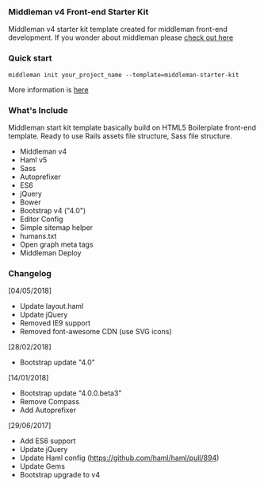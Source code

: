 ### Middleman v4 Front-end Starter Kit
Middleman v4 starter kit template created for middleman front-end development.
If you wonder about middleman please [check out here](https://middlemanapp.com/)

### Quick start
`middleman init your_project_name --template=middleman-starter-kit`

More information is [here](https://middlemanapp.com/advanced/project_templates/)

### What's Include
Middleman start kit template basically build on HTML5 Boilerplate front-end
template. Ready to use Rails assets file structure, Sass file structure.

- Middleman v4
- Haml v5
- Sass
- Autoprefixer
- ES6 
- jQuery
- Bower
- Bootstrap v4 ("4.0")
- Editor Config
- Simple sitemap helper
- humans.txt
- Open graph meta tags
- Middleman Deploy

### Changelog
[04/05/2018]
- Update layout.haml
- Update jQuery
- Removed IE9 support 
- Removed font-awesome CDN (use SVG icons)

[28/02/2018]
- Bootstrap update "4.0"

[14/01/2018]
- Bootstrap update "4.0.0.beta3"
- Remove Compass
- Add Autoprefixer

[29/06/2017]
- Add ES6 support
- Update jQuery
- Update Haml config (https://github.com/haml/haml/pull/894)
- Update Gems
- Bootstrap upgrade to v4 
